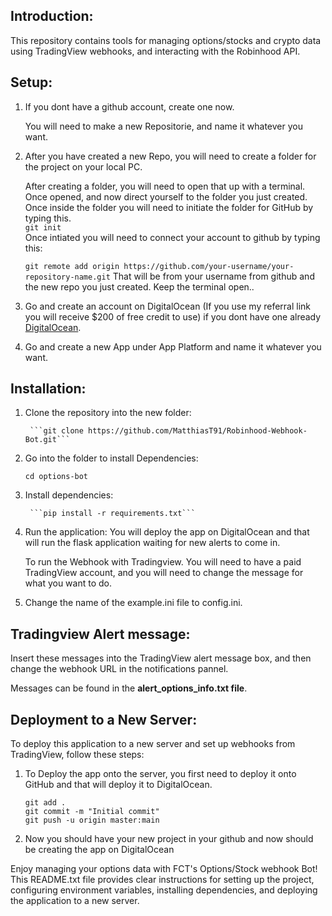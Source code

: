
Introduction:
-------------

This repository contains tools for managing options/stocks and crypto data using TradingView webhooks,
	and interacting with the Robinhood API.


Setup:
-------------
1. If you dont have a github account, create one now.
   
   You will need to make a new Repositorie, and name it whatever you want. 

3. After you have created a new Repo, you will need to create a folder for the project on your local PC.
  
   After creating a folder, you will need to open that up with a terminal. Once opened, and now direct yourself to the folder you just created. Once inside the folder you will need to initiate the folder for GitHub by typing this.  
		```git init```  
	Once intiated you will need to connect your account to github by typing this:

	```git remote add origin https://github.com/your-username/your-repository-name.git```
	That will be from your username from github and the new repo you just created.
	Keep the terminal open..

6. Go and create an account on DigitalOcean (If you use my referral link you will receive $200 
	of free credit to use) if you dont have one already [DigitalOcean](https://m.do.co/c/de7d99f5f217).
   
8. Go and create a new App under App Platform and name it whatever you want.



Installation:
-------------

1. Clone the repository into the new folder:
   
		```git clone https://github.com/MatthiasT91/Robinhood-Webhook-Bot.git```

2. Go into the folder to install Dependencies:
   
  	```cd options-bot```

3. Install dependencies:
   
		```pip install -r requirements.txt```

4. Run the application:
   	You will deploy the app on DigitalOcean and that will run the flask application waiting for new alerts to come in.
	
	To run the Webhook with Tradingview. You will need to have a paid TradingView account, and you will need to change the message for what you want to do.

5. Change the name of the example.ini file to config.ini.


Tradingview Alert message:
-------------
Insert these messages into the TradingView alert message box, and then change the webhook URL in the notifications pannel.

Messages can be found in the **alert_options_info.txt file**.

Deployment to a New Server:
----------------------------
To deploy this application to a new server and set up webhooks from TradingView, follow these steps:

1. To Deploy the app onto the server, you first need to deploy it onto GitHub and that will 
	deploy it to DigitalOcean.
	```
	git add .
	git commit -m "Initial commit"
	git push -u origin master:main
 	```

2. Now you should have your new project in your github and now should be creating the app on
	DigitalOcean


Enjoy managing your options data with FCT's Options/Stock webhook Bot!
This README.txt file provides clear instructions for setting up the project, configuring environment variables, installing dependencies, and deploying the application to a new server. 
